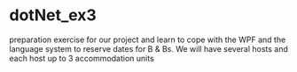 # dotNet_ex3
preparation exercise for our project and learn to cope with the WPF and the language
system to reserve dates for B & Bs. We will have several hosts and each host up to 3 accommodation units
